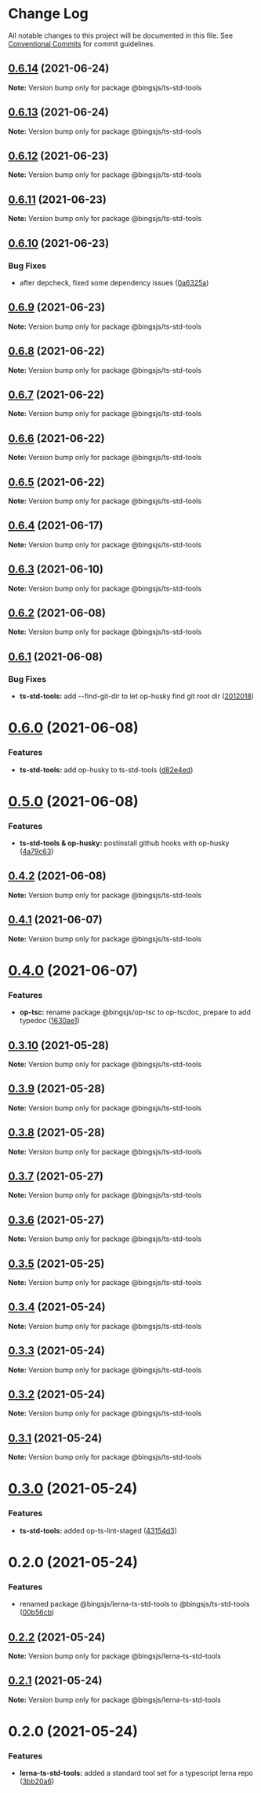 # Change Log

All notable changes to this project will be documented in this file.
See [Conventional Commits](https://conventionalcommits.org) for commit guidelines.

## [0.6.14](https://github.com/bingtimren/op-tools/compare/@bingsjs/ts-std-tools@0.6.13...@bingsjs/ts-std-tools@0.6.14) (2021-06-24)

**Note:** Version bump only for package @bingsjs/ts-std-tools





## [0.6.13](https://github.com/bingtimren/op-tools/compare/@bingsjs/ts-std-tools@0.6.12...@bingsjs/ts-std-tools@0.6.13) (2021-06-24)

**Note:** Version bump only for package @bingsjs/ts-std-tools





## [0.6.12](https://github.com/bingtimren/op-tools/compare/@bingsjs/ts-std-tools@0.6.11...@bingsjs/ts-std-tools@0.6.12) (2021-06-23)

**Note:** Version bump only for package @bingsjs/ts-std-tools





## [0.6.11](https://github.com/bingtimren/op-tools/compare/@bingsjs/ts-std-tools@0.6.10...@bingsjs/ts-std-tools@0.6.11) (2021-06-23)

**Note:** Version bump only for package @bingsjs/ts-std-tools





## [0.6.10](https://github.com/bingtimren/op-tools/compare/@bingsjs/ts-std-tools@0.6.9...@bingsjs/ts-std-tools@0.6.10) (2021-06-23)


### Bug Fixes

* after depcheck, fixed some dependency issues ([0a6325a](https://github.com/bingtimren/op-tools/commit/0a6325aa844ddd02159dbf540313219a84088848))





## [0.6.9](https://github.com/bingtimren/op-tools/compare/@bingsjs/ts-std-tools@0.6.8...@bingsjs/ts-std-tools@0.6.9) (2021-06-23)

**Note:** Version bump only for package @bingsjs/ts-std-tools





## [0.6.8](https://github.com/bingtimren/op-tools/compare/@bingsjs/ts-std-tools@0.6.7...@bingsjs/ts-std-tools@0.6.8) (2021-06-22)

**Note:** Version bump only for package @bingsjs/ts-std-tools





## [0.6.7](https://github.com/bingtimren/op-tools/compare/@bingsjs/ts-std-tools@0.6.6...@bingsjs/ts-std-tools@0.6.7) (2021-06-22)

**Note:** Version bump only for package @bingsjs/ts-std-tools





## [0.6.6](https://github.com/bingtimren/op-tools/compare/@bingsjs/ts-std-tools@0.6.5...@bingsjs/ts-std-tools@0.6.6) (2021-06-22)

**Note:** Version bump only for package @bingsjs/ts-std-tools





## [0.6.5](https://github.com/bingtimren/op-tools/compare/@bingsjs/ts-std-tools@0.6.4...@bingsjs/ts-std-tools@0.6.5) (2021-06-22)

**Note:** Version bump only for package @bingsjs/ts-std-tools





## [0.6.4](https://github.com/bingtimren/op-tools/compare/@bingsjs/ts-std-tools@0.6.3...@bingsjs/ts-std-tools@0.6.4) (2021-06-17)

**Note:** Version bump only for package @bingsjs/ts-std-tools





## [0.6.3](https://github.com/bingtimren/op-tools/compare/@bingsjs/ts-std-tools@0.6.2...@bingsjs/ts-std-tools@0.6.3) (2021-06-10)

**Note:** Version bump only for package @bingsjs/ts-std-tools





## [0.6.2](https://github.com/bingtimren/op-tools/compare/@bingsjs/ts-std-tools@0.6.1...@bingsjs/ts-std-tools@0.6.2) (2021-06-08)

**Note:** Version bump only for package @bingsjs/ts-std-tools





## [0.6.1](https://github.com/bingtimren/op-tools/compare/@bingsjs/ts-std-tools@0.6.0...@bingsjs/ts-std-tools@0.6.1) (2021-06-08)


### Bug Fixes

* **ts-std-tools:** add --find-git-dir to let op-husky find git root dir ([2012018](https://github.com/bingtimren/op-tools/commit/2012018fab78bfa4a1a6467d2a1053bdf29a059e))





# [0.6.0](https://github.com/bingtimren/op-tools/compare/@bingsjs/ts-std-tools@0.5.0...@bingsjs/ts-std-tools@0.6.0) (2021-06-08)


### Features

* **ts-std-tools:** add op-husky to ts-std-tools ([d82e4ed](https://github.com/bingtimren/op-tools/commit/d82e4ede4136f101510a6b1ef2bee03cad337903))





# [0.5.0](https://github.com/bingtimren/op-tools/compare/@bingsjs/ts-std-tools@0.4.2...@bingsjs/ts-std-tools@0.5.0) (2021-06-08)


### Features

* **ts-std-tools & op-husky:** postinstall github hooks with op-husky ([4a79c63](https://github.com/bingtimren/op-tools/commit/4a79c639554d404473d153a97671e499a6242197))





## [0.4.2](https://github.com/bingtimren/op-tools/compare/@bingsjs/ts-std-tools@0.4.1...@bingsjs/ts-std-tools@0.4.2) (2021-06-08)

**Note:** Version bump only for package @bingsjs/ts-std-tools





## [0.4.1](https://github.com/bingtimren/op-tools/compare/@bingsjs/ts-std-tools@0.4.0...@bingsjs/ts-std-tools@0.4.1) (2021-06-07)

**Note:** Version bump only for package @bingsjs/ts-std-tools





# [0.4.0](https://github.com/bingtimren/op-tools/compare/@bingsjs/ts-std-tools@0.3.10...@bingsjs/ts-std-tools@0.4.0) (2021-06-07)


### Features

* **op-tsc:** rename package @bingsjs/op-tsc to op-tscdoc, prepare to add typedoc ([1630ae1](https://github.com/bingtimren/op-tools/commit/1630ae1ddd24c1a9e3cb1d48b5a8cd2c1d4125d3))





## [0.3.10](https://github.com/bingtimren/op-tools/compare/@bingsjs/ts-std-tools@0.3.9...@bingsjs/ts-std-tools@0.3.10) (2021-05-28)

**Note:** Version bump only for package @bingsjs/ts-std-tools





## [0.3.9](https://github.com/bingtimren/op-tools/compare/@bingsjs/ts-std-tools@0.3.8...@bingsjs/ts-std-tools@0.3.9) (2021-05-28)

**Note:** Version bump only for package @bingsjs/ts-std-tools





## [0.3.8](https://github.com/bingtimren/op-tools/compare/@bingsjs/ts-std-tools@0.3.7...@bingsjs/ts-std-tools@0.3.8) (2021-05-28)

**Note:** Version bump only for package @bingsjs/ts-std-tools





## [0.3.7](https://github.com/bingtimren/op-tools/compare/@bingsjs/ts-std-tools@0.3.6...@bingsjs/ts-std-tools@0.3.7) (2021-05-27)

**Note:** Version bump only for package @bingsjs/ts-std-tools





## [0.3.6](https://github.com/bingtimren/op-tools/compare/@bingsjs/ts-std-tools@0.3.5...@bingsjs/ts-std-tools@0.3.6) (2021-05-27)

**Note:** Version bump only for package @bingsjs/ts-std-tools





## [0.3.5](https://github.com/bingtimren/op-tools/compare/@bingsjs/ts-std-tools@0.3.4...@bingsjs/ts-std-tools@0.3.5) (2021-05-25)

**Note:** Version bump only for package @bingsjs/ts-std-tools





## [0.3.4](https://github.com/bingtimren/op-tools/compare/@bingsjs/ts-std-tools@0.3.2...@bingsjs/ts-std-tools@0.3.4) (2021-05-24)

**Note:** Version bump only for package @bingsjs/ts-std-tools





## [0.3.3](https://github.com/bingtimren/op-tools/compare/@bingsjs/ts-std-tools@0.3.2...@bingsjs/ts-std-tools@0.3.3) (2021-05-24)

**Note:** Version bump only for package @bingsjs/ts-std-tools





## [0.3.2](https://github.com/bingtimren/op-tools/compare/@bingsjs/ts-std-tools@0.3.1...@bingsjs/ts-std-tools@0.3.2) (2021-05-24)

**Note:** Version bump only for package @bingsjs/ts-std-tools





## [0.3.1](https://github.com/bingtimren/op-tools/compare/@bingsjs/ts-std-tools@0.3.0...@bingsjs/ts-std-tools@0.3.1) (2021-05-24)

**Note:** Version bump only for package @bingsjs/ts-std-tools





# [0.3.0](https://github.com/bingtimren/op-tools/compare/@bingsjs/ts-std-tools@0.2.0...@bingsjs/ts-std-tools@0.3.0) (2021-05-24)


### Features

* **ts-std-tools:** added op-ts-lint-staged ([43154d3](https://github.com/bingtimren/op-tools/commit/43154d31c51997b12fd0f295e2e2893ec72a2b43))





# 0.2.0 (2021-05-24)


### Features

* renamed package @bingsjs/lerna-ts-std-tools to @bingsjs/ts-std-tools ([00b56cb](https://github.com/bingtimren/op-tools/commit/00b56cb344cf6bde35279531a62190649ae9a443))





## [0.2.2](https://github.com/bingtimren/op-tools/compare/@bingsjs/lerna-ts-std-tools@0.2.1...@bingsjs/lerna-ts-std-tools@0.2.2) (2021-05-24)

**Note:** Version bump only for package @bingsjs/lerna-ts-std-tools





## [0.2.1](https://github.com/bingtimren/op-tools/compare/@bingsjs/lerna-ts-std-tools@0.2.0...@bingsjs/lerna-ts-std-tools@0.2.1) (2021-05-24)

**Note:** Version bump only for package @bingsjs/lerna-ts-std-tools





# 0.2.0 (2021-05-24)


### Features

* **lerna-ts-std-tools:** added a standard tool set for a typescript lerna repo ([3bb20a6](https://github.com/bingtimren/op-tools/commit/3bb20a6337f70f4ce7c5066fbe6ae137f530988c))
